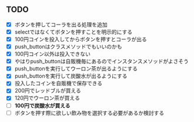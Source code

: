 ## TODO
* [x] ボタンを押してコーラを出る処理を追加
* [x] selectではなくてボタンを押すことを明示的にする
* [x] 100円コインを投入してからボタンを押すとコーラが出る
* [x] push_buttonはクラスメソッドでもいいのかも
* [x] 100円コイン以外は投入できない
* [x] やはりpush_buttonは自販機毎にあるのでインスタンスメソッドがよさそう
* [x] push_buttonを実行してウーロン茶が出るようにする
* [x] push_buttonを実行して炭酸水が出るようにする
* [x] 投入したコインを自販機で保存できる
* [x] 200円でレッドブルが買える
* [x] 120円でウーロン茶が買える
* [ ] **100円で炭酸水が買える**
* [ ] ボタンを押す際に欲しい飲み物を選択する必要があるか検討する
